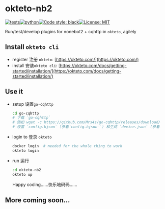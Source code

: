 
# okteto-nb2
[![tests](https://github.com/ffreemt/okteto-nb2/actions/workflows/routine-tests.yml/badge.svg)](https://github.com/ffreemt/okteto-nb2/actions)[![python](https://img.shields.io/static/v1?label=python+&message=3.7.3%2B&color=blue)](https://img.shields.io/static/v1?label=python+&message=3.7%2B&color=blue)[![Code style: black](https://img.shields.io/badge/code%20style-black-000000.svg)](https://github.com/psf/black)[![License: MIT](https://img.shields.io/badge/License-MIT-yellow.svg)](https://opensource.org/licenses/MIT)

Run/test/develop plugins for nonebot2 + cqhttp in `okteto`, agilely

## Install `okteto cli`

*   register 注册 `okteto`: [https://okteto.com/](https://okteto.com/)
*   install 安装`okteto cli`: [https://okteto.com/docs/getting-started/installation/](https://okteto.com/docs/getting-started/installation/)

## Use it
*   setup 设置`go-cqhttp`
    ```bash
    cd go-cqhttp
    # 下载 `go-cqhttp`
    # 例如 wget -c https://github.com/Mrs4s/go-cqhttp/releases/download/v1.0.0-beta7-fix2/go-cqhttp_linux_amd64.tar.gz && tar fvzx go-cqhttp_linux_amd64.tar.gz go-cqhttp
    # 设置 `config.hjson` (参看`config.hjson-`) 和生成 `device.json` (参看`go-cqhttp`文档及 https://github.com/Mrs4s/go-cqhttp/blob/master/docs/slider.md）
    ```
*   login to 登录 `okteto`
    ```bash
    docker login  # needed for the whole thing to work
    okteto login
    ```
*   run 运行
    ```bash
    cd okteto-nb2
    okteto up
    ```

    Happy coding……快乐地码码……

## More coming soon...